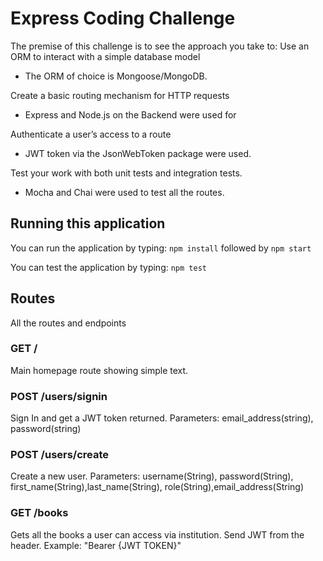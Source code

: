 # Express Coding Challenge
The premise of this challenge is to see the approach you take to:
Use an ORM to interact with a simple database model

- The ORM of choice is Mongoose/MongoDB. 

Create a basic routing mechanism for HTTP requests

- Express and Node.js on the Backend were used for 

Authenticate a user’s access to a route

- JWT token via the JsonWebToken package were used. 


Test your work with both unit tests and integration tests.

- Mocha and Chai were used to test all the routes.



## Running this application
You can run the application by typing:
`npm install` followed by `npm start` 

You can test the application by typing:
`npm test` 


## Routes
All the routes and endpoints

### GET /
Main homepage route showing simple text.

### POST /users/signin
Sign In and get a JWT token returned.
Parameters: email_address(string), password(string)

### POST /users/create 
Create a new user. 
Parameters: username(String), password(String), first_name(String),last_name(String), role(String),email_address(String)


### GET /books
Gets all the books a user can access via institution.
Send JWT from the header. 
Example: "Bearer {JWT TOKEN}"
